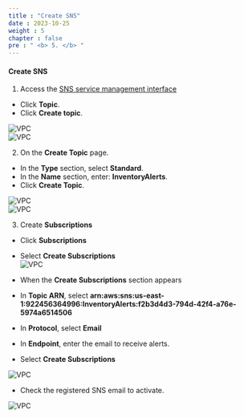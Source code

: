 ```yaml
---  
title : "Create SNS"  
date : 2023-10-25  
weight : 5  
chapter : false  
pre : " <b> 5. </b> "  
---  
```


#### Create SNS  
1. Access the [SNS service management interface](https://console.aws.amazon.com/sns/home)  
 + Click **Topic**.  
 + Click **Create topic**.  

![VPC](/images/5.SNS/createSNS1.jpg)  
![VPC](/images/5.SNS/createSNS2.jpg)  

2. On the **Create Topic** page.  
 + In the **Type** section, select **Standard**.  
 + In the **Name** section, enter: **InventoryAlerts**.  
 + Click **Create Topic**.  

![VPC](/images/5.SNS/createSNS3.jpg)  
![VPC](/images/5.SNS/createSNS4.jpg)  

3. Create **Subscriptions**  
 + Click **Subscriptions**  
 + Select **Create Subscriptions**  
![VPC](/images/5.SNS/createSNS7.jpg)

 + When the **Create Subscriptions** section appears  
 + In **Topic ARN**, select **arn:aws:sns:us-east-1:922456364996:InventoryAlerts:f2b3d4d3-794d-42f4-a76e-5974a6514506**  
 + In **Protocol**, select **Email**  
 + In **Endpoint**, enter the email to receive alerts.  
 + Select **Create Subscriptions**  

![VPC](/images/5.SNS/createSNS5.jpg)

 + Check the registered SNS email to activate.  

 ![VPC](/images/5.SNS/createSNS6.jpg)